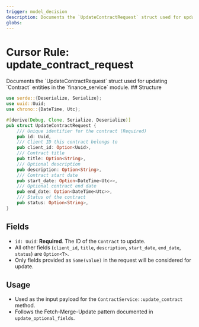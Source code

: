 ```yaml
---
trigger: model_decision
description: Documents the `UpdateContractRequest` struct used for updating `Contract` entities in the `finance_service` module.
globs: 
---
```

# Cursor Rule: update_contract_request

<context>
Documents the `UpdateContractRequest` struct used for updating `Contract` entities in the `finance_service` module.
</context>

<rules>
## Structure

```rust
use serde::{Deserialize, Serialize};
use uuid::Uuid;
use chrono::{DateTime, Utc};

#[derive(Debug, Clone, Serialize, Deserialize)]
pub struct UpdateContractRequest {
    /// Unique identifier for the contract (Required)
    pub id: Uuid,
    /// Client ID this contract belongs to
    pub client_id: Option<Uuid>,
    /// Contract title
    pub title: Option<String>,
    /// Optional description
    pub description: Option<String>,
    /// Contract start date
    pub start_date: Option<DateTime<Utc>>,
    /// Optional contract end date
    pub end_date: Option<DateTime<Utc>>,
    /// Status of the contract
    pub status: Option<String>,
}
```

## Fields

- `id: Uuid`: **Required**. The ID of the `Contract` to update.
- All other fields (`client_id`, `title`, `description`, `start_date`, `end_date`, `status`) are `Option<T>`.
- Only fields provided as `Some(value)` in the request will be considered for update.

## Usage

- Used as the input payload for the `ContractService::update_contract` method.
- Follows the Fetch-Merge-Update pattern documented in `update_optional_fields`.

</rules> 
